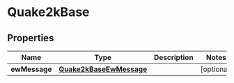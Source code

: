 

# Quake2kBase


## Properties

| Name | Type | Description | Notes |
|------------ | ------------- | ------------- | -------------|
|**ewMessage** | [**Quake2kBaseEwMessage**](Quake2kBaseEwMessage.md) |  |  [optional] |



